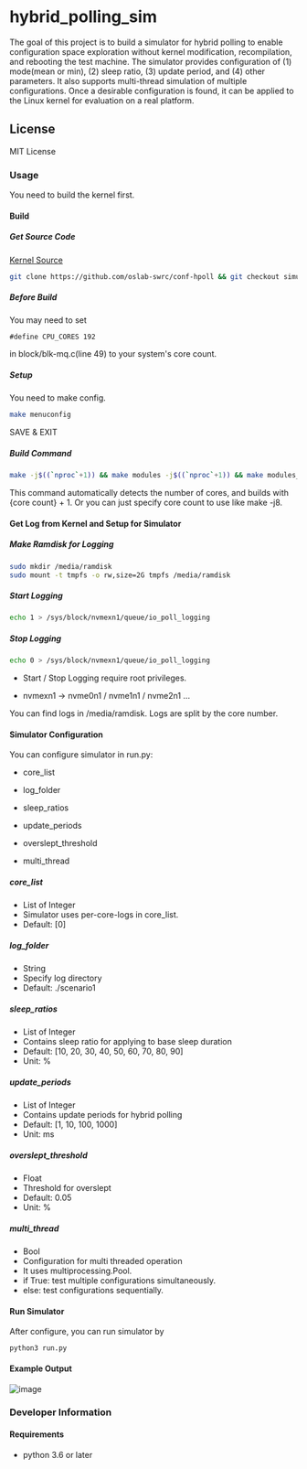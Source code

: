 # hybrid_polling_sim

The goal of this project is to build a simulator for hybrid polling to enable configuration space exploration without kernel modification, recompilation, and rebooting the test machine. The simulator provides configuration of (1) mode(mean or min), (2) sleep ratio, (3) update period, and (4) other parameters. It also supports multi-thread simulation of multiple configurations. Once a desirable configuration is found, it can be applied to the Linux kernel for evaluation on a real platform.



## License

MIT License



### Usage

You need to build the kernel first.

#### Build

##### Get Source Code

[Kernel Source](https://github.com/oslab-swrc/conf-hpoll)

```bash
git clone https://github.com/oslab-swrc/conf-hpoll && git checkout simulator-log
```



##### Before Build

You may need to set

```
#define CPU_CORES 192
```

in block/blk-mq.c(line 49) to your system's core count.



##### Setup

You need to make config.

```bash
make menuconfig
```

SAVE & EXIT



##### Build Command

```bash
make -j$((`nproc`+1)) && make modules -j$((`nproc`+1)) && make modules_install -j$((`nproc`+1)) INSTALL_MOD_STRIP=1 && make install -j$((`nproc`+1))
```

This command automatically detects the number of cores, and builds with {core count} + 1. Or you can just specify core count to use like make -j8.



#### Get Log from Kernel and Setup for Simulator

##### Make Ramdisk for Logging

```bash
sudo mkdir /media/ramdisk
sudo mount -t tmpfs -o rw,size=2G tmpfs /media/ramdisk
```



##### Start Logging

```bash
echo 1 > /sys/block/nvmexn1/queue/io_poll_logging
```

##### Stop Logging

```bash
echo 0 > /sys/block/nvmexn1/queue/io_poll_logging
```

- Start / Stop Logging require root privileges.

- nvmexn1 -> nvme0n1 / nvme1n1 / nvme2n1 ...

  

You can find logs in /media/ramdisk. Logs are split by the core number.



#### Simulator Configuration

You can configure simulator in run.py:

- core_list

- log_folder

- sleep_ratios

- update_periods

- overslept_threshold

- multi_thread

  

##### core_list

- List of Integer
- Simulator uses per-core-logs in core_list.
- Default: [0]

##### log_folder

- String
- Specify log directory
- Default: ./scenario1

##### sleep_ratios

- List of Integer
- Contains sleep ratio for applying to base sleep duration
- Default: [10, 20, 30, 40, 50, 60, 70, 80, 90]
- Unit: %

##### update_periods

- List of Integer
- Contains update periods for hybrid polling
- Default: [1, 10, 100, 1000]
- Unit: ms

##### overslept_threshold

- Float
- Threshold for overslept
- Default: 0.05
- Unit: %

##### multi_thread

- Bool
- Configuration for multi threaded operation
- It uses multiprocessing.Pool.
- if True: test multiple configurations simultaneously.
- else: test configurations sequentially.



#### Run Simulator

After configure, you can run simulator by

```
python3 run.py
```



#### Example Output

![image](https://user-images.githubusercontent.com/13490996/141603640-51575883-15c9-4da6-8ffd-70921ed6ebaa.png)



### Developer Information

#### Requirements

- python 3.6 or later